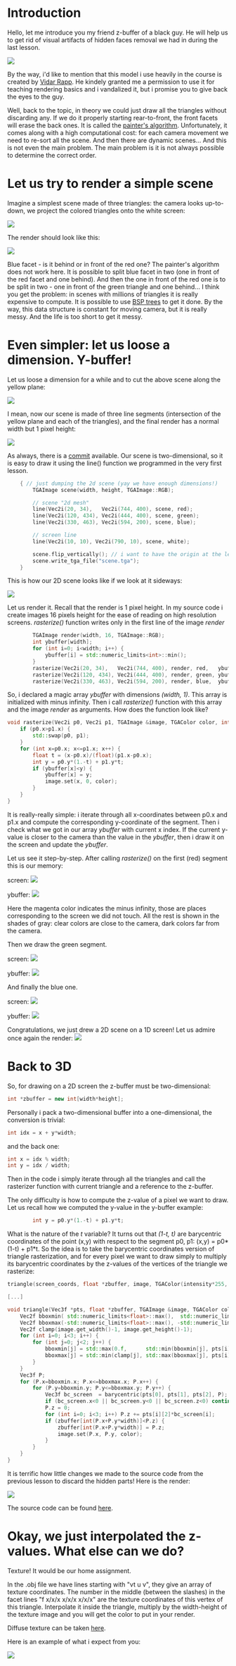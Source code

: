 # Introduction

Hello, let me introduce you my friend z-buffer of a black guy. He will help us to get rid of visual artifacts of hidden faces removal we had in during the last lesson.

![](http://webloria.loria.fr/~sokolovd/cg-course/03-zbuffer/img/3f057a75601d8ac34555e72ea03ef711.png)

By the way, i'd like to mention that this model i use heavily in the course is created by [Vidar Rapp](https://se.linkedin.com/in/vidarrapp). He kindely granted me a permission to use it for teaching rendering basics and i vandalized it, but i promise you to give back the eyes to the guy.

Well, back to the topic, in theory we could just draw all the triangles without discarding any. If we do it properly starting rear-to-front, the front facets will erase the back ones. It is called the [painter's algorithm](http://en.wikipedia.org/wiki/Painter%27s_algorithm). Unfortunately, it comes along with a high computational cost: for each camera movement we need to re-sort all the scene. And then there are dynamic scenes... And this is not even the main problem. The main problem is it is not always possible to determine the correct order.

# Let us try to render a simple scene

Imagine a simplest scene made of three triangles: the camera looks up-to-down, we project the colored triangles onto the white screen:

![](http://webloria.loria.fr/~sokolovd/cg-course/03-zbuffer/img/d493c52da4cabe9a057c26f696784956.png)

The render should look like this:

![](http://webloria.loria.fr/~sokolovd/cg-course/03-zbuffer/img/023668cb8ea97f59bf87d982c1e8b030.png)

Blue facet - is it behind or in front of the red one? The painter's algorithm does not work here. It is possible to split blue facet in two (one in front of the red facet and one behind). And then the one in front of the red one is to be split in two - one in front of the green triangle and one behind... I think you get the problem: in scenes with millions of triangles it is really expensive to compute. It is possible to use [BSP trees](https://en.wikipedia.org/wiki/Binary_space_partitioning) to get it done. By the way, this data structure is constant for moving camera, but it is really messy. And the life is too short to get it messy.

# Even simpler: let us loose a dimension. Y-buffer!

Let us loose a dimension for a while and to cut the above scene along the yellow plane:

![](http://webloria.loria.fr/~sokolovd/cg-course/03-zbuffer/img/d673f40bcadbe53f4b3cb29bbbcfb461.png)

I mean, now our scene is made of three line segments (intersection of the yellow plane and each of the triangles),
and the final render has a normal width but 1 pixel height:

![](http://webloria.loria.fr/~sokolovd/cg-course/03-zbuffer/img/3d4c4a1710b8e2558beb5c72ea52a61a.png)

As always, there is a [commit](https://github.com/ssloy/tinyrenderer/tree/d9c4b14c0d8c385937bc87cee1178f1e42966b7c) available. Our scene is two-dimensional, so it is easy to draw it using the line() function we programmed in the very first lesson.

```C++
    { // just dumping the 2d scene (yay we have enough dimensions!)
        TGAImage scene(width, height, TGAImage::RGB);

        // scene "2d mesh"
        line(Vec2i(20, 34),   Vec2i(744, 400), scene, red);
        line(Vec2i(120, 434), Vec2i(444, 400), scene, green);
        line(Vec2i(330, 463), Vec2i(594, 200), scene, blue);

        // screen line
        line(Vec2i(10, 10), Vec2i(790, 10), scene, white);

        scene.flip_vertically(); // i want to have the origin at the left bottom corner of the image
        scene.write_tga_file("scene.tga");
    }
```

This is how our 2D scene looks like if we look at it sideways:

![](http://webloria.loria.fr/~sokolovd/cg-course/03-zbuffer/img/20e9d8742d17979ec70e45cafacd63a5.png)

Let us render it. Recall that the render is 1 pixel height. In my source code i create images 16 pixels height for the ease of reading on high resolution screens. *rasterize()* function writes only in the first line of the image *render*

```C++
        TGAImage render(width, 16, TGAImage::RGB);
        int ybuffer[width];
        for (int i=0; i<width; i++) {
            ybuffer[i] = std::numeric_limits<int>::min();
        }
        rasterize(Vec2i(20, 34),   Vec2i(744, 400), render, red,   ybuffer);
        rasterize(Vec2i(120, 434), Vec2i(444, 400), render, green, ybuffer);
        rasterize(Vec2i(330, 463), Vec2i(594, 200), render, blue,  ybuffer);
```

So, i declared a magic array *ybuffer* with dimensions *(width, 1)*. This array is initialized with minus infinity. Then i call *rasterize()* function with this array and the image *render* as arguments. How does the function look like?

```C++
void rasterize(Vec2i p0, Vec2i p1, TGAImage &image, TGAColor color, int ybuffer[]) {
    if (p0.x>p1.x) {
        std::swap(p0, p1);
    }
    for (int x=p0.x; x<=p1.x; x++) {
        float t = (x-p0.x)/(float)(p1.x-p0.x);
        int y = p0.y*(1.-t) + p1.y*t;
        if (ybuffer[x]<y) {
            ybuffer[x] = y;
            image.set(x, 0, color);
        }
    }
}
```

It is really-really simple: i iterate through all x-coordinates between p0.x and p1.x and compute the corresponding y-coordinate of the segment. Then i check what we got in our array *ybuffer* with current x index. If the current y-value is closer to the camera than the value in the *ybuffer*, then i draw it on the screen and update the *ybuffer*.

Let us see it step-by-step. After calling *rasterize()* on the first (red) segment this is our memory:

screen:
![](http://webloria.loria.fr/~sokolovd/cg-course/03-zbuffer/img/01694d604755b68c406998c03db374d9.png)

ybuffer:
![](http://webloria.loria.fr/~sokolovd/cg-course/03-zbuffer/img/65ddaf2b4d87f9b80127ecc6b02d0f72.png)

Here the magenta color indicates the minus infinity, those are places corresponding to the screen we did not touch. All the rest is shown in the shades of gray: clear colors are close to the camera, dark colors far from the camera.

Then we draw the green segment.

screen:
![](http://webloria.loria.fr/~sokolovd/cg-course/03-zbuffer/img/6f081ac5fc77e2ec4bc733c945b16615.png)

ybuffer:
![](http://webloria.loria.fr/~sokolovd/cg-course/03-zbuffer/img/bae97132fc4ae67584b46b03d7350944.png)

And finally the blue one.

screen:
![](http://webloria.loria.fr/~sokolovd/cg-course/03-zbuffer/img/d6fdb1d49161923ac91796967afa766e.png)

ybuffer:
![](http://webloria.loria.fr/~sokolovd/cg-course/03-zbuffer/img/8f430d7de76bdcbda73b8de2986fbe49.png)

Congratulations, we just drew a 2D scene on a 1D screen! Let us admire once again the render:
![](http://webloria.loria.fr/~sokolovd/cg-course/03-zbuffer/img/24935d71a1b0023ee3cb48934fae175d.png)


# Back to 3D

So, for drawing on a 2D screen the z-buffer must be two-dimensional:

```C++
int *zbuffer = new int[width*height];
```

Personally i pack a two-dimensional buffer into a one-dimensional, the conversion is trivial:

```C++
int idx = x + y*width;
```

and the back one:

```C++
int x = idx % width;
int y = idx / width;
```

Then in the code i simply iterate through all the triangles and call the rasterizer function with current triangle and a reference to the z-buffer.

The only difficulty is how to compute the z-value of a pixel we want to draw.
Let us recall how we computed the y-value in the y-buffer example:

```C++
        int y = p0.y*(1.-t) + p1.y*t;
```

What is the nature of the *t* variable? It turns out that *(1-t, t)* are barycentric coordinates of the point 
(x,y) with respect to the segment p0, p1:  (x,y) = p0\*(1-t) + p1\*t.
So the idea is to take the barycentric coordinates version of triangle rasterization, and for every pixel we want to draw simply to multiply its barycentric coordinates by the z-values of the vertices of the triangle we rasterize:


```C++
triangle(screen_coords, float *zbuffer, image, TGAColor(intensity*255, intensity*255, intensity*255, 255), zbuffer);

[...]

void triangle(Vec3f *pts, float *zbuffer, TGAImage &image, TGAColor color) {
    Vec2f bboxmin( std::numeric_limits<float>::max(),  std::numeric_limits<float>::max());
    Vec2f bboxmax(-std::numeric_limits<float>::max(), -std::numeric_limits<float>::max());
    Vec2f clamp(image.get_width()-1, image.get_height()-1);
    for (int i=0; i<3; i++) {
        for (int j=0; j<2; j++) {
            bboxmin[j] = std::max(0.f,      std::min(bboxmin[j], pts[i][j]));
            bboxmax[j] = std::min(clamp[j], std::max(bboxmax[j], pts[i][j]));
        }
    }
    Vec3f P;
    for (P.x=bboxmin.x; P.x<=bboxmax.x; P.x++) {
        for (P.y=bboxmin.y; P.y<=bboxmax.y; P.y++) {
            Vec3f bc_screen  = barycentric(pts[0], pts[1], pts[2], P);
            if (bc_screen.x<0 || bc_screen.y<0 || bc_screen.z<0) continue;
            P.z = 0;
            for (int i=0; i<3; i++) P.z += pts[i][2]*bc_screen[i];
            if (zbuffer[int(P.x+P.y*width)]<P.z) {
                zbuffer[int(P.x+P.y*width)] = P.z;
                image.set(P.x, P.y, color);
            }
        }
    }
}
```

It is terrific how little changes we made to the source code from the previous lesson to discard the hidden parts!
Here is the render:

![](http://webloria.loria.fr/~sokolovd/cg-course/03-zbuffer/img/f93a1fc1cbaebb9c4670ae0003e62947.png)

The source code can be found [here](https://github.com/ssloy/tinyrenderer/tree/68a5ae382135d679891423fb5285fdd582ca389d).

# Okay, we just interpolated the z-values. What else can we do?

Texture! It would be our home assignment.

In the .obj file we have lines starting with "vt u v", they give an array of texture coordinates.
The number in the middle (between the slashes) in the facet lines "f x/x/x x/x/x x/x/x" are the texture coordinates of this vertex of this triangle. Interpolate it inside the triangle, multiply by the width-height of the texture image and you will get the color to put in your render.

Diffuse texture can be taken [here](https://github.com/ssloy/tinyrenderer/raw/master/obj/african_head_diffuse.tga).

Here is an example of what i expect from you:

![](http://webloria.loria.fr/~sokolovd/cg-course/03-zbuffer/img/73714966ad4a4377b8c4df60bef03777.png)